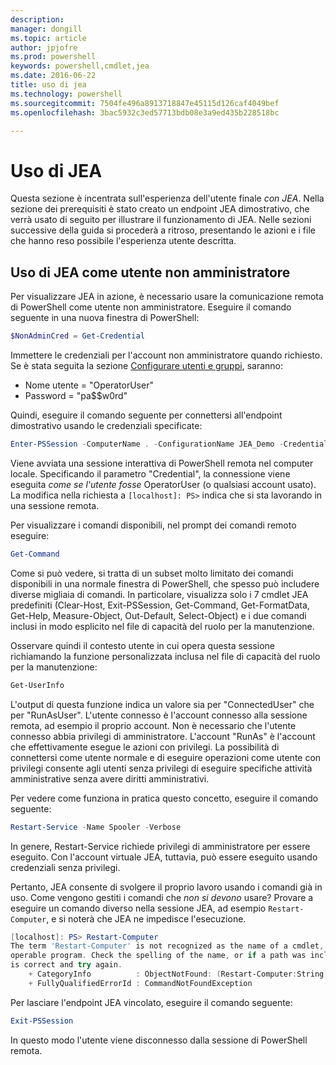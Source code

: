 ```yaml
---
description: 
manager: dongill
ms.topic: article
author: jpjofre
ms.prod: powershell
keywords: powershell,cmdlet,jea
ms.date: 2016-06-22
title: uso di jea
ms.technology: powershell
ms.sourcegitcommit: 7504fe496a8913718847e45115d126caf4049bef
ms.openlocfilehash: 3bac5932c3ed57713bdb08e3a9ed435b228518bc

---
```


# Uso di JEA
Questa sezione è incentrata sull'esperienza dell'utente finale *con JEA*.
Nella sezione dei prerequisiti è stato creato un endpoint JEA dimostrativo,
che verrà usato di seguito per illustrare il funzionamento di JEA.
Nelle sezioni successive della guida si procederà a ritroso, presentando le azioni e i file che hanno reso possibile l'esperienza utente descritta.

## Uso di JEA come utente non amministratore
Per visualizzare JEA in azione, è necessario usare la comunicazione remota di PowerShell come utente non amministratore.
Eseguire il comando seguente in una nuova finestra di PowerShell:   

```PowerShell
$NonAdminCred = Get-Credential
```

Immettere le credenziali per l'account non amministratore quando richiesto.
Se è stata seguita la sezione [Configurare utenti e gruppi](creating-a-domain-controller.md#set-up-users-and-groups), saranno:
-   Nome utente = "OperatorUser"
-   Password = "pa$$w0rd"

Quindi, eseguire il comando seguente per connettersi all'endpoint dimostrativo usando le credenziali specificate:

```PowerShell
Enter-PSSession -ComputerName . -ConfigurationName JEA_Demo -Credential $NonAdminCred
```

Viene avviata una sessione interattiva di PowerShell remota nel computer locale.
Specificando il parametro "Credential", la connessione viene eseguita *come se l'utente fosse* OperatorUser (o qualsiasi account usato).
La modifica nella richiesta a `[localhost]: PS>` indica che si sta lavorando in una sessione remota.  

Per visualizzare i comandi disponibili, nel prompt dei comandi remoto eseguire:

```PowerShell
Get-Command
```

Come si può vedere, si tratta di un subset molto limitato dei comandi disponibili in una normale finestra di PowerShell, che spesso può includere diverse migliaia di comandi.
In particolare, visualizza solo i 7 cmdlet JEA predefiniti (Clear-Host, Exit-PSSession, Get-Command, Get-FormatData, Get-Help, Measure-Object, Out-Default, Select-Object) e i due comandi inclusi in modo esplicito nel file di capacità del ruolo per la manutenzione.

Osservare quindi il contesto utente in cui opera questa sessione richiamando la funzione personalizzata inclusa nel file di capacità del ruolo per la manutenzione:

```PowerShell
Get-UserInfo
```

L'output di questa funzione indica un valore sia per "ConnectedUser" che per "RunAsUser".
L'utente connesso è l'account connesso alla sessione remota, ad esempio il proprio account.
Non è necessario che l'utente connesso abbia privilegi di amministratore.
L'account "RunAs" è l'account che effettivamente esegue le azioni con privilegi.
La possibilità di connettersi come utente normale e di eseguire operazioni come utente con privilegi consente agli utenti senza privilegi di eseguire specifiche attività amministrative senza avere diritti amministrativi.

Per vedere come funziona in pratica questo concetto, eseguire il comando seguente:

```PowerShell
Restart-Service -Name Spooler -Verbose
```

In genere, Restart-Service richiede privilegi di amministratore per essere eseguito.
Con l'account virtuale JEA, tuttavia, può essere eseguito usando credenziali senza privilegi.

Pertanto, JEA consente di svolgere il proprio lavoro usando i comandi già in uso.
Come vengono gestiti i comandi che *non si devono* usare?
Provare a eseguire un comando diverso nella sessione JEA, ad esempio `Restart-Computer`, e si noterà che JEA ne impedisce l'esecuzione.

```PowerShell
[localhost]: PS> Restart-Computer
The term 'Restart-Computer' is not recognized as the name of a cmdlet, function, script file, or
operable program. Check the spelling of the name, or if a path was included, verify that the path
is correct and try again.
    + CategoryInfo          : ObjectNotFound: (Restart-Computer:String) [], CommandNotFoundException
    + FullyQualifiedErrorId : CommandNotFoundException
```

Per lasciare l'endpoint JEA vincolato, eseguire il comando seguente:

```PowerShell
Exit-PSSession
```

In questo modo l'utente viene disconnesso dalla sessione di PowerShell remota.




<!--HONumber=Jun16_HO4-->


